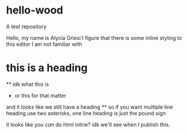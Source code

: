 # hello-wood
A test repository

Hello, my name is Alycia Griesi
I figure that there is some inline styling to this editor I am not familiar with
# this is a heading 
** idk what this is
* or this for that matter 
<!-- looks like we got a comment here -->
and it looks like we still have a heading
** so if you want multiple line heading use two asterisks, one line heading is just the pound sign

it looks like you <i> can </i> do html inline? idk we'll see when I publish this.
